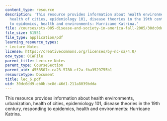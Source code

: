 ```yaml
---
content_type: resource
description: 'This resource provides information about health environments, urbanization,
  health of cities, epidemiology 101, disease theories in the 19th century, responding
  to epidemics, health and environments: Hurricane Katrina.'
file: /courses/sts-005-disease-and-society-in-america-fall-2005/30dc0dd9eb0bbc8d46d1211a8039bdda_lec_6.pdf
file_size: 61551
file_type: application/pdf
learning_resource_types:
- Lecture Notes
license: https://creativecommons.org/licenses/by-nc-sa/4.0/
ocw_type: OCWFile
parent_title: Lecture Notes
parent_type: CourseSection
parent_uid: 4558507c-ca23-5780-cf2a-fba3529755b1
resourcetype: Document
title: lec_6.pdf
uid: 30dc0dd9-eb0b-bc8d-46d1-211a8039bdda
---
```

This resource provides information about health environments, urbanization, health of cities, epidemiology 101, disease theories in the 19th century, responding to epidemics, health and environments: Hurricane Katrina.